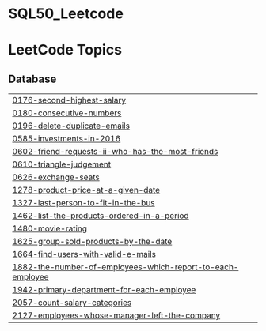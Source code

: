 # SQL50_Leetcode

<!---LeetCode Topics Start-->
# LeetCode Topics
## Database
|  |
| ------- |
| [0176-second-highest-salary](https://github.com/rabbiya987/SQL50_Leetcode/tree/master/0176-second-highest-salary) |
| [0180-consecutive-numbers](https://github.com/rabbiya987/SQL50_Leetcode/tree/master/0180-consecutive-numbers) |
| [0196-delete-duplicate-emails](https://github.com/rabbiya987/SQL50_Leetcode/tree/master/0196-delete-duplicate-emails) |
| [0585-investments-in-2016](https://github.com/rabbiya987/SQL50_Leetcode/tree/master/0585-investments-in-2016) |
| [0602-friend-requests-ii-who-has-the-most-friends](https://github.com/rabbiya987/SQL50_Leetcode/tree/master/0602-friend-requests-ii-who-has-the-most-friends) |
| [0610-triangle-judgement](https://github.com/rabbiya987/SQL50_Leetcode/tree/master/0610-triangle-judgement) |
| [0626-exchange-seats](https://github.com/rabbiya987/SQL50_Leetcode/tree/master/0626-exchange-seats) |
| [1278-product-price-at-a-given-date](https://github.com/rabbiya987/SQL50_Leetcode/tree/master/1278-product-price-at-a-given-date) |
| [1327-last-person-to-fit-in-the-bus](https://github.com/rabbiya987/SQL50_Leetcode/tree/master/1327-last-person-to-fit-in-the-bus) |
| [1462-list-the-products-ordered-in-a-period](https://github.com/rabbiya987/SQL50_Leetcode/tree/master/1462-list-the-products-ordered-in-a-period) |
| [1480-movie-rating](https://github.com/rabbiya987/SQL50_Leetcode/tree/master/1480-movie-rating) |
| [1625-group-sold-products-by-the-date](https://github.com/rabbiya987/SQL50_Leetcode/tree/master/1625-group-sold-products-by-the-date) |
| [1664-find-users-with-valid-e-mails](https://github.com/rabbiya987/SQL50_Leetcode/tree/master/1664-find-users-with-valid-e-mails) |
| [1882-the-number-of-employees-which-report-to-each-employee](https://github.com/rabbiya987/SQL50_Leetcode/tree/master/1882-the-number-of-employees-which-report-to-each-employee) |
| [1942-primary-department-for-each-employee](https://github.com/rabbiya987/SQL50_Leetcode/tree/master/1942-primary-department-for-each-employee) |
| [2057-count-salary-categories](https://github.com/rabbiya987/SQL50_Leetcode/tree/master/2057-count-salary-categories) |
| [2127-employees-whose-manager-left-the-company](https://github.com/rabbiya987/SQL50_Leetcode/tree/master/2127-employees-whose-manager-left-the-company) |
<!---LeetCode Topics End-->
